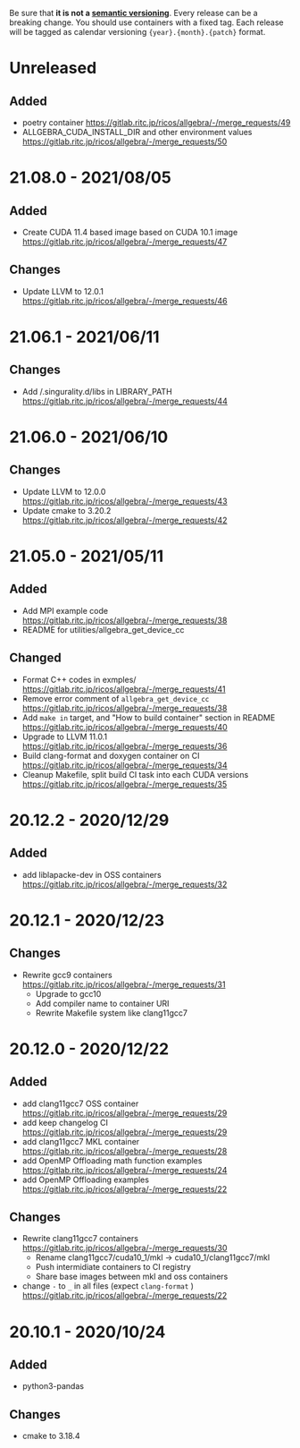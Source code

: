 Be sure that **it is not a [semantic versioning][semver]**. Every release can be a breaking change.
You should use containers with a fixed tag.
Each release will be tagged as calendar versioning `{year}.{month}.{patch}` format.

[semver]: https://semver.org/

Unreleased
===========

Added
------
- poetry container https://gitlab.ritc.jp/ricos/allgebra/-/merge_requests/49
- ALLGEBRA_CUDA_INSTALL_DIR and other environment values https://gitlab.ritc.jp/ricos/allgebra/-/merge_requests/50

21.08.0 - 2021/08/05
=====================

Added
------
- Create CUDA 11.4 based image based on CUDA 10.1 image https://gitlab.ritc.jp/ricos/allgebra/-/merge_requests/47

Changes
--------
- Update LLVM to 12.0.1 https://gitlab.ritc.jp/ricos/allgebra/-/merge_requests/46

21.06.1 - 2021/06/11
=====================

Changes
--------
- Add /.singurality.d/libs in LIBRARY_PATH https://gitlab.ritc.jp/ricos/allgebra/-/merge_requests/44

21.06.0 - 2021/06/10
=====================

Changes
--------
- Update LLVM to 12.0.0 https://gitlab.ritc.jp/ricos/allgebra/-/merge_requests/43
- Update cmake to 3.20.2 https://gitlab.ritc.jp/ricos/allgebra/-/merge_requests/42

21.05.0 - 2021/05/11
=====================

Added
------
- Add MPI example code https://gitlab.ritc.jp/ricos/allgebra/-/merge_requests/38
- README for utilities/allgebra_get_device_cc

Changed
-------
- Format C++ codes in exmples/ https://gitlab.ritc.jp/ricos/allgebra/-/merge_requests/41
- Remove error comment of `allgebra_get_device_cc` https://gitlab.ritc.jp/ricos/allgebra/-/merge_requests/38
- Add `make in` target, and "How to build container" section in README https://gitlab.ritc.jp/ricos/allgebra/-/merge_requests/40
- Upgrade to LLVM 11.0.1 https://gitlab.ritc.jp/ricos/allgebra/-/merge_requests/36
- Build clang-format and doxygen container on CI https://gitlab.ritc.jp/ricos/allgebra/-/merge_requests/34
- Cleanup Makefile, split build CI task into each CUDA versions https://gitlab.ritc.jp/ricos/allgebra/-/merge_requests/35

20.12.2 - 2020/12/29
=====================

Added
------
- add liblapacke-dev in OSS containers https://gitlab.ritc.jp/ricos/allgebra/-/merge_requests/32

20.12.1 - 2020/12/23
=====================

Changes
--------
- Rewrite gcc9 containers https://gitlab.ritc.jp/ricos/allgebra/-/merge_requests/31
  - Upgrade to gcc10
  - Add compiler name to container URI
  - Rewrite Makefile system like clang11gcc7

20.12.0 - 2020/12/22
=====================

Added
------
- add clang11gcc7 OSS container https://gitlab.ritc.jp/ricos/allgebra/-/merge_requests/29
- add keep changelog CI https://gitlab.ritc.jp/ricos/allgebra/-/merge_requests/29
- add clang11gcc7 MKL container https://gitlab.ritc.jp/ricos/allgebra/-/merge_requests/28
- add OpenMP Offloading math function examples https://gitlab.ritc.jp/ricos/allgebra/-/merge_requests/24
- add OpenMP Offloading examples https://gitlab.ritc.jp/ricos/allgebra/-/merge_requests/22

Changes
--------
- Rewrite clang11gcc7 containers https://gitlab.ritc.jp/ricos/allgebra/-/merge_requests/30
  - Rename clang11gcc7/cuda10_1/mkl -> cuda10_1/clang11gcc7/mkl
  - Push intermidiate containers to CI registry
  - Share base images between mkl and oss containers
- change `-` to `_` in all files (expect `clang-format` ) https://gitlab.ritc.jp/ricos/allgebra/-/merge_requests/22

20.10.1 - 2020/10/24
=====================

Added
------
- python3-pandas

Changes
--------
- cmake to 3.18.4
